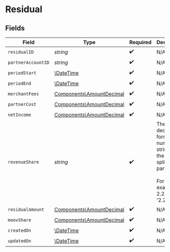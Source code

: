 # Residual


## Fields

| Field                                                                                                         | Type                                                                                                          | Required                                                                                                      | Description                                                                                                   | Example                                                                                                       |
| ------------------------------------------------------------------------------------------------------------- | ------------------------------------------------------------------------------------------------------------- | ------------------------------------------------------------------------------------------------------------- | ------------------------------------------------------------------------------------------------------------- | ------------------------------------------------------------------------------------------------------------- |
| `residualID`                                                                                                  | *string*                                                                                                      | :heavy_check_mark:                                                                                            | N/A                                                                                                           |                                                                                                               |
| `partnerAccountID`                                                                                            | *string*                                                                                                      | :heavy_check_mark:                                                                                            | N/A                                                                                                           |                                                                                                               |
| `periodStart`                                                                                                 | [\DateTime](https://www.php.net/manual/en/class.datetime.php)                                                 | :heavy_check_mark:                                                                                            | N/A                                                                                                           |                                                                                                               |
| `periodEnd`                                                                                                   | [\DateTime](https://www.php.net/manual/en/class.datetime.php)                                                 | :heavy_check_mark:                                                                                            | N/A                                                                                                           |                                                                                                               |
| `merchantFees`                                                                                                | [Components\AmountDecimal](../../Models/Components/AmountDecimal.md)                                          | :heavy_check_mark:                                                                                            | N/A                                                                                                           |                                                                                                               |
| `partnerCost`                                                                                                 | [Components\AmountDecimal](../../Models/Components/AmountDecimal.md)                                          | :heavy_check_mark:                                                                                            | N/A                                                                                                           |                                                                                                               |
| `netIncome`                                                                                                   | [Components\AmountDecimal](../../Models/Components/AmountDecimal.md)                                          | :heavy_check_mark:                                                                                            | N/A                                                                                                           |                                                                                                               |
| `revenueShare`                                                                                                | *string*                                                                                                      | :heavy_check_mark:                                                                                            |   The decimal-formatted numerical string of the revenue split for partner.<br/>  <br/>  For example, 2.25% is '2.25'. | 2.25                                                                                                          |
| `residualAmount`                                                                                              | [Components\AmountDecimal](../../Models/Components/AmountDecimal.md)                                          | :heavy_check_mark:                                                                                            | N/A                                                                                                           |                                                                                                               |
| `moovShare`                                                                                                   | [Components\AmountDecimal](../../Models/Components/AmountDecimal.md)                                          | :heavy_check_mark:                                                                                            | N/A                                                                                                           |                                                                                                               |
| `createdOn`                                                                                                   | [\DateTime](https://www.php.net/manual/en/class.datetime.php)                                                 | :heavy_check_mark:                                                                                            | N/A                                                                                                           |                                                                                                               |
| `updatedOn`                                                                                                   | [\DateTime](https://www.php.net/manual/en/class.datetime.php)                                                 | :heavy_check_mark:                                                                                            | N/A                                                                                                           |                                                                                                               |